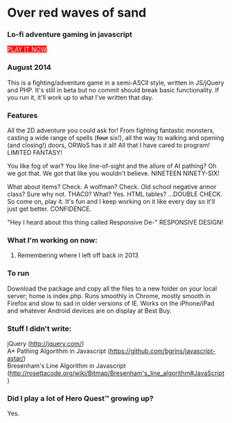 <h1>Over red waves of sand</h1>

<h3>Lo-fi adventure gaming in javascript</h3>

<p><a style="background-color:red;color:#fff; display:inline-block padding: 5px 10px 5px 10px;" href="http://www.artsick.com/redwaves">PLAY IT NOW</a></p>

<h3>August 2014</h3>
<p>This is a fighting/adventure game in a semi-ASCII style, written in JS/jQuery and PHP. It's
still in beta but no commit should break basic functionality. If you run it, it'll work
up to what I've written that day.</p>

<h3>Features</h3>
<p>All the 2D adventure you could ask for! From fighting fantastic monsters, casting a wide range
of spells (<del>four</del> six!), all the way to walking and opening (and closing!) doors, ORWoS has it all! All
that I have cared to program! LIMITED FANTASY!</p>

<p>You like fog of war? You like line-of-sight and the allure of AI pathing? Oh we got that. We
got that like you wouldn't believe. NINETEEN NINETY-SIX!</p>

<p>What about items? Check. A wolfman? Check. Old school negative armor class? Sure why not. THAC0? What? Yes.
HTML tables? ...DOUBLE CHECK. So come on, play it. It's fun and I keep working on it like every day so it'll
just get better. CONFIDENCE.</p>

<p>"Hey I heard about this thing called Responsive De-" RESPONSIVE DESIGN!</p>

<h3>What I'm working on now:</h3>

<ol>
<li>Remembering where I left off back in 2013</li>
</ol>

<h3>To run</h3>
<p>Download the package and copy all the files to a new folder on your local server; home is index.php. Runs smoothly
in Chrome, mostly smooth in Firefox and slow to sad in older versions of IE. Works on the iPhone/iPad and whatever
Android devices are on display at Best Buy.</p>

<h3>Stuff I didn't write:</h3>

<p>jQuery (<a href="http://jquery.com/">http://jquery.com/</a>)<br>
A* Pathing Algorithm in Javascript (<a href="https://github.com/bgrins/javascript-astar/">https://github.com/bgrins/javascript-astar/</a>)<br>
Bresenham's Line Algorithm in Javascript (<a href="http://rosettacode.org/wiki/Bitmap/Bresenham's_line_algorithm#JavaScript">http://rosettacode.org/wiki/Bitmap/Bresenham's_line_algorithm#JavaScript</a>)</p>

<h3>Did I play a lot of Hero Quest™ growing up?</h3>

<p>Yes.</p>
